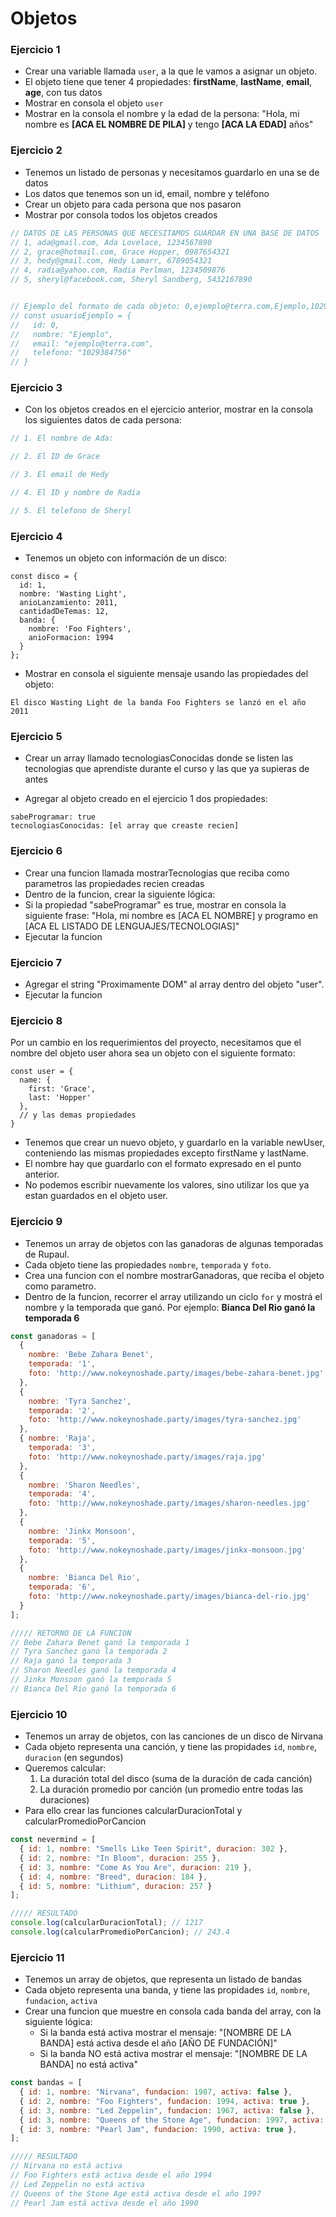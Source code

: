 # Objetos 

### Ejercicio 1

* Crear una variable llamada `user`, a la que le vamos a asignar un objeto.
* El objeto tiene que tener 4 propiedades: **firstName**, **lastName**, **email**, **age**, con tus datos 
* Mostrar en consola el objeto `user`
* Mostrar en la consola el nombre y la edad de la persona: "Hola, mi nombre es **[ACA EL NOMBRE DE PILA]** y tengo **[ACA LA EDAD]** años"

### Ejercicio 2

* Tenemos un listado de personas y necesitamos guardarlo en una se de datos
* Los datos que tenemos son un id, email, nombre y teléfono
* Crear un objeto para cada persona que nos pasaron
* Mostrar por consola todos los objetos creados

```js
// DATOS DE LAS PERSONAS QUE NECESITAMOS GUARDAR EN UNA BASE DE DATOS
// 1, ada@gmail.com, Ada Lovelace, 1234567890
// 2, grace@hotmail.com, Grace Hopper, 0987654321
// 3, hedy@gmail.com, Hedy Lamarr, 6789054321
// 4, radia@yahoo.com, Radia Perlman, 1234509876
// 5, sheryl@facebook.com, Sheryl Sandberg, 5432167890


// Ejemplo del formato de cada objeto: 0,ejemplo@terra.com,Ejemplo,1029384756
// const usuarioEjemplo = {
//   id: 0,
//   nombre: "Ejemplo",
//   email: "ejemplo@terra.com",
//   telefono: "1029384756"
// }

```

### Ejercicio 3

* Con los objetos creados en el ejercicio anterior, mostrar en la consola los siguientes datos de cada persona:

```js
// 1. El nombre de Ada:

// 2. El ID de Grace

// 3. El email de Hedy

// 4. El ID y nombre de Radia

// 5. El telefono de Sheryl

```

### Ejercicio 4

* Tenemos un objeto con información de un disco:

```
const disco = {
  id: 1,
  nombre: 'Wasting Light',
  anioLanzamiento: 2011,
  cantidadDeTemas: 12,
  banda: {
    nombre: 'Foo Fighters',
    anioFormacion: 1994
  }
};
```

* Mostrar en consola el siguiente mensaje usando las propiedades del objeto:
```
El disco Wasting Light de la banda Foo Fighters se lanzó en el año 2011
```

### Ejercicio 5

* Crear un array llamado tecnologiasConocidas donde se listen las tecnologias que aprendiste durante el curso y las que ya supieras de antes

* Agregar al objeto creado en el ejercicio 1 dos propiedades:
```
sabeProgramar: true
tecnologiasConocidas: [el array que creaste recien]
```

### Ejercicio 6

* Crear una funcion llamada mostrarTecnologias que reciba como parametros las propiedades recien creadas
* Dentro de la funcion, crear la siguiente lógica:
* Si la propiedad "sabeProgramar" es true, mostrar en consola la siguiente frase: "Hola, mi nombre es [ACA EL NOMBRE] y programo en [ACA EL LISTADO DE LENGUAJES/TECNOLOGIAS]"
* Ejecutar la funcion 

### Ejercicio 7

* Agregar el string "Proximamente DOM" al array dentro del objeto "user". 
* Ejecutar la funcion

### Ejercicio 8

Por un cambio en los requerimientos del proyecto, necesitamos que el nombre del objeto user ahora sea un objeto con el siguiente formato:

```
const user = {
  name: {
    first: 'Grace',
    last: 'Hopper'
  },
  // y las demas propiedades
}
```

* Tenemos que crear un nuevo objeto, y guardarlo en la variable newUser, conteniendo las mismas propiedades excepto firstName y lastName. 
* El nombre hay que guardarlo con el formato expresado en el punto anterior.
* No podemos escribir nuevamente los valores, sino utilizar los que ya estan guardados en el objeto user. 

### Ejercicio 9

* Tenemos un array de objetos con las ganadoras de algunas temporadas de Rupaul.
* Cada objeto tiene las propiedades `nombre`, `temporada` y `foto`.
* Crea una funcion con el nombre mostrarGanadoras, que reciba el objeto como parametro. 
* Dentro de la funcion, recorrer el array utilizando un ciclo `for` y mostrá el nombre y la temporada que ganó. Por ejemplo: **Bianca Del Rio ganó la temporada 6**

```js
const ganadoras = [
  {
    nombre: 'Bebe Zahara Benet',
    temporada: '1',
    foto: 'http://www.nokeynoshade.party/images/bebe-zahara-benet.jpg'
  },
  {
    nombre: 'Tyra Sanchez',
    temporada: '2',
    foto: 'http://www.nokeynoshade.party/images/tyra-sanchez.jpg'
  },
  { nombre: 'Raja',
    temporada: '3',
    foto: 'http://www.nokeynoshade.party/images/raja.jpg'
  },
  {
    nombre: 'Sharon Needles',
    temporada: '4',
    foto: 'http://www.nokeynoshade.party/images/sharon-needles.jpg'
  },
  {
    nombre: 'Jinkx Monsoon',
    temporada: '5',
    foto: 'http://www.nokeynoshade.party/images/jinkx-monsoon.jpg'
  },
  {
    nombre: 'Bianca Del Rio',
    temporada: '6',
    foto: 'http://www.nokeynoshade.party/images/bianca-del-rio.jpg'
  }
];

///// RETORNO DE LA FUNCION
// Bebe Zahara Benet ganó la temporada 1
// Tyra Sanchez ganó la temporada 2
// Raja ganó la temporada 3
// Sharon Needles ganó la temporada 4
// Jinkx Monsoon ganó la temporada 5
// Bianca Del Rio ganó la temporada 6
```


### Ejercicio 10

* Tenemos un array de objetos, con las canciones de un disco de Nirvana
* Cada objeto representa una canción, y tiene las propidades `id`, `nombre`, `duracion` (en segundos)
* Queremos calcular:
  1. La duración total del disco (suma de la duración de cada canción)
  2. La duración promedio por canción (un promedio entre todas las duraciones)
* Para ello crear las funciones calcularDuracionTotal y calcularPromedioPorCancion

```js
const nevermind = [
  { id: 1, nombre: "Smells Like Teen Spirit", duracion: 302 },
  { id: 2, nombre: "In Bloom", duracion: 255 },
  { id: 3, nombre: "Come As You Are", duracion: 219 },
  { id: 4, nombre: "Breed", duracion: 184 },
  { id: 5, nombre: "Lithium", duracion: 257 }
];

///// RESULTADO
console.log(calcularDuracionTotal); // 1217
console.log(calcularPromedioPorCancion); // 243.4
```

### Ejercicio 11

* Tenemos un array de objetos, que representa un listado de bandas
* Cada objeto representa una banda, y tiene las propidades `id`, `nombre`, `fundacion`, `activa`
* Crear una funcion que muestre en consola cada banda del array, con la siguiente lógica:
  * Si la banda está activa mostrar el mensaje: "[NOMBRE DE LA BANDA] está activa desde el año [AÑO DE FUNDACIÓN]"
  * Si la banda NO está activa mostrar el mensaje: "[NOMBRE DE LA BANDA] no está activa"

```js
const bandas = [
  { id: 1, nombre: "Nirvana", fundacion: 1987, activa: false },
  { id: 2, nombre: "Foo Fighters", fundacion: 1994, activa: true },
  { id: 3, nombre: "Led Zeppelin", fundacion: 1967, activa: false },
  { id: 3, nombre: "Queens of the Stone Age", fundacion: 1997, activa: true },
  { id: 3, nombre: "Pearl Jam", fundacion: 1990, activa: true },
];

///// RESULTADO
// Nirvana no está activa
// Foo Fighters está activa desde el año 1994
// Led Zeppelin no está activa
// Queens of the Stone Age está activa desde el año 1997
// Pearl Jam está activa desde el año 1990
```




